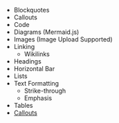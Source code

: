 - Blockquotes
- Callouts
- Code
- Diagrams (Mermaid.js)
- Images (Image Upload Supported)
- Linking
	- Wikilinks
- Headings
- Horizontal Bar
- Lists
- Text Formatting
	- Strike-through
	- Emphasis
- Tables
- [Callouts](./callouts.md)
